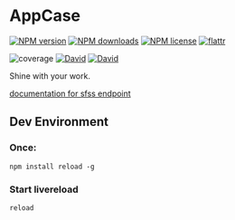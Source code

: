 # AppCase

[![NPM version](https://img.shields.io/npm/v/AppCase.svg?style=flat)](https://www.npmjs.com/package/AppCase "View this project on NPM")
[![NPM downloads](https://img.shields.io/npm/dm/AppCase.svg?style=flat)](https://www.npmjs.com/package/AppCase "View this project on NPM")
[![NPM license](https://img.shields.io/npm/l/AppCase.svg?style=flat)](https://www.npmjs.com/package/AppCase "View this project on NPM")
[![flattr](https://img.shields.io/badge/flattr-donate-yellow.svg?style=flat)](http://flattr.com/thing/3817419/luscus-on-GitHub)

![coverage](https://rawgit.com/CoderSyndicate/AppCase/master/reports/coverage.svg)
[![David](https://img.shields.io/david/CoderSyndicate/AppCase.svg?style=flat)](https://david-dm.org/CoderSyndicate/AppCase)
[![David](https://img.shields.io/david/dev/CoderSyndicate/AppCase.svg?style=flat)](https://david-dm.org/CoderSyndicate/AppCase#info=devDependencies)

Shine with your work.

[documentation for sfss endpoint](https://github.com/luscus/sfss.api.endpoint/blob/master/README.md)

## Dev Environment

### Once:

	npm install reload -g
	
	
### Start livereload

	reload